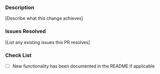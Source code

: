 ### Description

[Describe what this change achieves]

### Issues Resolved

[List any existing issues this PR resolves]

### Check List

- [ ] New functionality has been documented in the README if applicable

